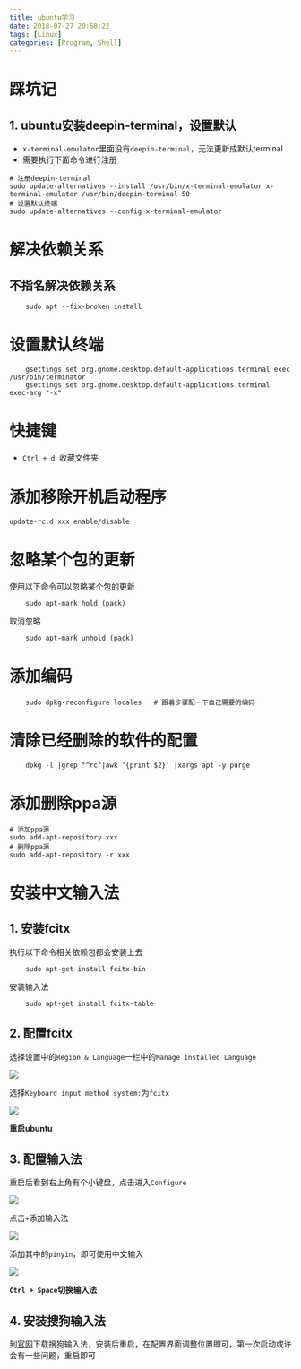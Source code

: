 ```yaml
---
title: ubuntu学习
date: 2018-07-27 20:58:22
tags: [Linux]
categories: [Program, Shell]
---
```


# 踩坑记

## 1. ubuntu安装deepin-terminal，设置默认

- `x-terminal-emulator`里面没有`deepin-terminal`，无法更新成默认terminal
- 需要执行下面命令进行注册

```shell
# 注册deepin-terminal
sudo update-alternatives --install /usr/bin/x-terminal-emulator x-terminal-emulator /usr/bin/deepin-terminal 50
# 设置默认终端
sudo update-alternatives --config x-terminal-emulator
```

# 解决依赖关系

## 不指名解决依赖关系
```shell
    sudo apt --fix-broken install
```

# 设置默认终端

```shell
    gsettings set org.gnome.desktop.default-applications.terminal exec /usr/bin/terminator
    gsettings set org.gnome.desktop.default-applications.terminal exec-arg "-x"
```

# 快捷键

- `Ctrl + d`: 收藏文件夹

# 添加移除开机启动程序

```shell
update-rc.d xxx enable/disable
```

# 忽略某个包的更新

使用以下命令可以忽略某个包的更新

```shell
    sudo apt-mark hold (pack)
```

取消忽略

```shell
    sudo apt-mark unhold (pack)
```

# 添加编码

```shell
    sudo dpkg-reconfigure locales   # 跟着步骤配一下自己需要的编码
```

# 清除已经删除的软件的配置

```shell
    dpkg -l |grep "^rc"|awk '{print $2}' |xargs apt -y purge
```

# 添加删除ppa源

```shell
# 添加ppa源
sudo add-apt-repository xxx
# 删除ppa源
sudo add-apt-repository -r xxx
```

# 安装中文输入法

## 1. 安装fcitx

执行以下命令相关依赖包都会安装上去

```shell
    sudo apt-get install fcitx-bin
```

安装输入法

```shell
    sudo apt-get install fcitx-table
```

## 2. 配置fcitx

选择设置中的`Region & Language`一栏中的`Manage Installed Language`

<img src = "2018_11_30_01.png">

选择`Keyboard input method system:`为`fcitx`

<img src = "2018_11_30_02.png">

**重启ubuntu**

## 3. 配置输入法

重启后看到右上角有个小键盘，点击进入`Configure`

<img src = "2018_11_30_03.png">

点击`+`添加输入法

<img src = "2018_11_30_04.png">

添加其中的`pinyin`，即可使用中文输入

<img src = "2018_11_30_05.png">

**`Ctrl + Space`切换输入法**

## 4. 安装搜狗输入法

到[官网][1]下载搜狗输入法，安装后重启，在配置界面调整位置即可，第一次启动或许会有一些问题，重启即可

[1]: https://pinyin.sogou.com/linux/?r=pinyin
